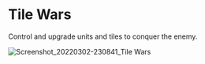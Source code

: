 # Tile Wars

Control and upgrade units and tiles to conquer the enemy.

![Screenshot_20220302-230841_Tile Wars](https://user-images.githubusercontent.com/1708963/156462127-e5d9904d-53bf-41e6-8f3e-56082555c0d8.jpg)
